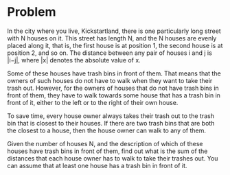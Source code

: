 # Problem

In the city where you live, Kickstartland, there is one particularly long street with N houses on it. This street has length N, and the N houses are evenly placed along it, that is, the first house is at position 1, the second house is at position 2, and so on. The distance between any pair of houses i and j is |i−j|, where |x| denotes the absolute value of x.

Some of these houses have trash bins in front of them. That means that the owners of such houses do not have to walk when they want to take their trash out. However, for the owners of houses that do not have trash bins in front of them, they have to walk towards some house that has a trash bin in front of it, either to the left or to the right of their own house.

To save time, every house owner always takes their trash out to the trash bin that is closest to their houses. If there are two trash bins that are both the closest to a house, then the house owner can walk to any of them.

Given the number of houses N, and the description of which of these houses have trash bins in front of them, find out what is the sum of the distances that each house owner has to walk to take their trashes out. You can assume that at least one house has a trash bin in front of it.

